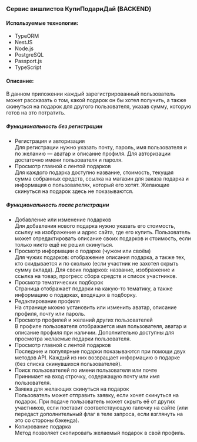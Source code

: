 ### Сервис вишлистов КупиПодариДай (BACKEND)  

#### Используемые технологии:  
- TypeORM
- NestJS
- Node.js
- PostgreSQL
- Passport.js
- TypeScript

#### Описание:
В данном приложении каждый зарегистрированный пользователь может рассказать о том, какой подарок он бы хотел получить, а также скинуться на подарок для другого пользователя, указав сумму, которую готов на это потратить.  
##### Функциональность без регистрации
- Регистрация и авторизация  
  Для регистрации нужно указать почту, пароль, имя пользователя и по желанию — аватар и описание профиля. Для авторизации достаточно имени пользователя и пароля.
- Просмотр главной с лентой подарков  
Для каждого подарка доступно название, стоимость, текущая сумма собранных средств, ссылка на магазин для заказа подарка и информация о пользователях, который его хотят. 
Желающие скинуться на подарок здесь не показываются.
##### Функциональность после регистрации
- Добавление или изменение подарков  
Для добавления нового подарка нужно указать его стоимость, ссылку на изображение и адрес сайта, где его купить.
Пользователь может отредактировать описание своих подарков и стоимость, если только никто ещё не решил скинуться.
- Просмотр информации о подарке (чужом или своём)  
Для чужих подарков: отображение описания подарка, а также тех, кто скидывается и по сколько (если участник не захотел скрыть сумму вклада).
Для своих подарков: название, изображение и ссылка на товар, прогресс сбора средств и список участников.
- Просмотр тематических подборок  
Страница отображает подарки на какую-то тематику, а также информацию о подарках, входящих в подборку. 
- Редактирование профиля  
На странице можно установить или изменить аватар, описание профиля, почту или пароль.
- Просмотр профилей и желаний других пользователей  
В профиле пользователя отображается имя пользователя, аватар и описание профиля при наличии. Дополнительно доступны для просмотра желаемые подарки пользователя.
- Просмотр главной с лентой подарков  
Последние и популярные подарки показываются при помощи двух методов API. Каждый из них возвращает информацию о подарке (без списка скинувшихся пользователей).
- Поиск пользователей по имени пользователя или почте  
Принимает на вход строчку, содержащую почту или имя пользователя.
- Заявка для желающих скинуться на подарок  
Пользователь может отправить заявку, если хочет скинуться на подарок. При подаче пользователь может скрыть её от других участников, если поставит соответствующую галочку на сайте (или передаст дополнительный флаг в теле запроса, если взглянуть на это со стороны бэкенда).
- Копирование подарка  
Метод позволяет скопировать желаемый подарок в свой профиль.
